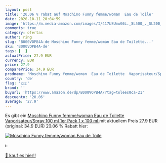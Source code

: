 ```yaml
---
layout: post
title: '20.06 % rabat auf Moschino Funny femme/woman  Eau de Toile'
date: 2020-10-11 20:04:59
image: 'https://m.media-amazon.com/images/I/417bEUmwG6L._SL500_._SL200_.jpg'
comments: true
category: ofertas
author: ring
slug: 'B000VOPB4A-de Moschino Funny femme/woman Eau de Toilette...'
sku: 'B000VOPB4A-de'
tags: [  ]
actualPrice: 27.9 EUR
currency: EUR
price: 27.9
comparePrice: 34.9 EUR
prodname: 'Moschino Funny femme/woman  Eau de Toilette  Vaporisateur/Spray 100 ml  1er Pack  1 x 100 ml '
country: 'de'
flag: '🇩🇪'
brand: ''
buyurl: 'https://www.amazon.de/dp/B000VOPB4A/?tag=tolees0ca-21'
descuento: '20.06'
average: '27.9'
---
```


Es gibt ein [Moschino Funny femme/woman  Eau de Toilette  Vaporisateur/Spray 100 ml  1er Pack  1 x 100 ml ](https://www.amazon.de/dp/B000VOPB4A/?tag=tolees0ca-21) mit aktuellem Preis 27.9 EUR (original: 34.9 EUR) 20.06 % Rabatt hier:

[![Moschino Funny femme/woman  Eau de Toile](https://m.media-amazon.com/images/I/417bEUmwG6L._SL500_._SL200_.jpg)](https://www.amazon.de/dp/B000VOPB4A/?tag=tolees0ca-21)

ℹ️:


[🛒 kauf es hier!!](https://www.amazon.de/dp/B000VOPB4A/?tag=tolees0ca-21)

